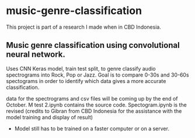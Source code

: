# music-genre-classification
This project is part of a research I made when in CBD Indonesia.


<h2>Music genre classification using convolutional neural network.</h2>
Uses CNN Keras model, train test split, to genre classify audio spectrograms into Rock, Pop or Jazz.
Goal is to compare 0-30s and 30-60s spectograms in order to identify which data gives a more accurate classification.


data for the spectrograms and csv files will be coming up by the end of October.
M test 2.ipynb contains the source code.
Spectogram.ipynb is the revised (credits to Gibran from CBD Indonesia for the assistance with the model training and display of result)

- Model still has to be trained on a faster computer or on a server.

